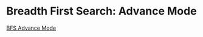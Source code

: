# Breadth First Search: Advance Mode

[BFS Advance Mode](https://raw.githubusercontent.com/gunrock/io/master/plots/gunrock_primitives_dobfs_advance_mode_table.html ':include :type=markdown')

